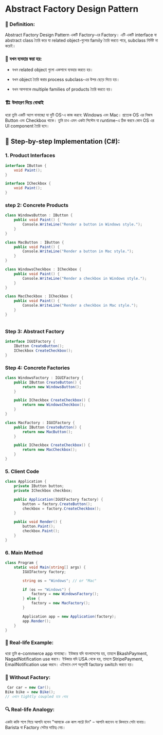 # Abstract Factory Design Pattern

### 📌 Definition:

Abstract Factory Design Pattern একটি Factory-এর Factory। এটি একটি interface বা abstract class তৈরি করে যা related object-গুলোর family তৈরি করতে পারে, subclass নির্দিষ্ট না করেই।

### 🎯 যখন ব্যবহার করা হয়:

- যখন related object গুলো একসাথে ব্যবহার করতে হয়।

- যখন object তৈরি করার process subclass-এর উপর ছেড়ে দিতে হয়।

- যখন আপনাকে multiple families of products তৈরি করতে হয়।

### 🏗 উদাহরণ দিয়ে বোঝাই

ধরো তুমি একটি অ্যাপ বানাচ্ছো যা দুটি OS-এ কাজ করবে: Windows এবং Mac। প্রত্যেক OS এর নিজস্ব Button এবং Checkbox থাকে। তুমি চাও এমন একটা সিস্টেম যা runtime-এ ঠিক করবে কোন OS এর UI component তৈরি হবে।

## 🧩 Step-by-step Implementation (C#):

### 1. Product Interfaces

```cs
interface IButton {
    void Paint();
}

interface ICheckbox {
    void Paint();
}

```

### step 2: Concrete Products

```cs
class WindowsButton : IButton {
    public void Paint() {
        Console.WriteLine("Render a button in Windows style.");
    }
}

class MacButton : IButton {
    public void Paint() {
        Console.WriteLine("Render a button in Mac style.");
    }
}

class WindowsCheckbox : ICheckbox {
    public void Paint() {
        Console.WriteLine("Render a checkbox in Windows style.");
    }
}

class MacCheckbox : ICheckbox {
    public void Paint() {
        Console.WriteLine("Render a checkbox in Mac style.");
    }
}



```

### Step 3: Abstract Factory

```cs
interface IGUIFactory {
    IButton CreateButton();
    ICheckbox CreateCheckbox();
}


```

### Step 4: Concrete Factories

```cs
class WindowsFactory : IGUIFactory {
    public IButton CreateButton() {
        return new WindowsButton();
    }

    public ICheckbox CreateCheckbox() {
        return new WindowsCheckbox();
    }
}

class MacFactory : IGUIFactory {
    public IButton CreateButton() {
        return new MacButton();
    }

    public ICheckbox CreateCheckbox() {
        return new MacCheckbox();
    }
}


```

### 5. Client Code

```cs
class Application {
    private IButton button;
    private ICheckbox checkbox;

    public Application(IGUIFactory factory) {
        button = factory.CreateButton();
        checkbox = factory.CreateCheckbox();
    }

    public void Render() {
        button.Paint();
        checkbox.Paint();
    }
}


```

### 6. Main Method

```cs
class Program {
    static void Main(string[] args) {
        IGUIFactory factory;

        string os = "Windows"; // or "Mac"

        if (os == "Windows") {
            factory = new WindowsFactory();
        } else {
            factory = new MacFactory();
        }

        Application app = new Application(factory);
        app.Render();
    }
}


```

### 📘 Real-life Example:

ধরো তুমি e-commerce app বানাচ্ছো। ইউজার যদি বাংলাদেশের হয়, তাহলে BkashPayment, NagadNotification use করবে। ইউজার যদি USA থেকে হয়, তাহলে StripePayment, EmailNotification use করবে। এইভাবে দেশ অনুযায়ী factory switch করতে হয়।

### 🚫 Without Factory:

```cs
 Car car = new Car();
Bike bike = new Bike();
// এখানে tightly coupled হয়ে গেছে

```

### 🔍 Real-life Analogy:

একটা কফি শপে গিয়ে আপনি বলেন "আমাকে এক কাপ লাট্টে দিন" – আপনি জানেন না কিভাবে সেটা বানায়। Barista বা Factory সেটার দায়িত্ব নেয়।
